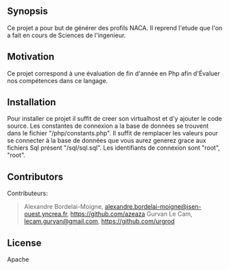 ## Synopsis

Ce projet a pour but de générer des profils NACA. Il reprend l'etude que l'on a fait en cours de Sciences de l'ingenieur.

## Motivation

Ce projet correspond à une évaluation de fin d'année en Php afin d'Évaluer nos compétences dans ce langage.

## Installation

Pour installer ce projet il suffit de creer son virtualhost et d'y ajouter le code source. Les constantes de connexion a la base de données se trouvent dans le fichier "/php/constants.php". Il suffit de remplacer les valeurs pour se connecter à la base de données que vous aurez generez grace aux fichiers Sql présent "/sql/sql.sql". Les identifiants de connexion sont "root", "root".


## Contributors

Contributeurs:
> Alexandre Bordelai-Moigne, alexandre.bordelai-moigne@isen-ouest.yncrea.fr, https://github.com/azeaza
> Gurvan Le Cam, lecam.gurvan@gmail.com, https://github.com/urgrod
## License

Apache
